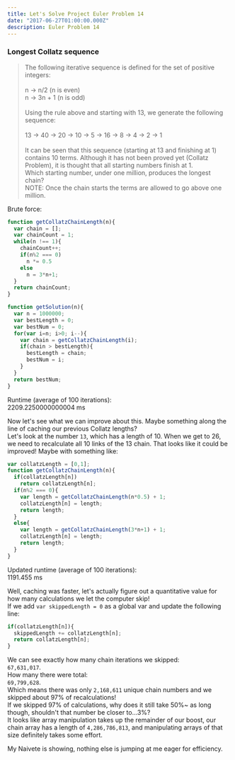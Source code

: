 ```yaml
---
title: Let's Solve Project Euler Problem 14
date: "2017-06-27T01:00:00.000Z"
description: Euler Problem 14
---
```


### Longest Collatz sequence
>The following iterative sequence is defined for the set of positive integers:<br/><br/>
n → n/2 (n is even)<br/>
n → 3n + 1 (n is odd)<br/><br/>
Using the rule above and starting with 13, we generate the following sequence:<br/><br/>
13 → 40 → 20 → 10 → 5 → 16 → 8 → 4 → 2 → 1<br/><br/>
It can be seen that this sequence (starting at 13 and finishing at 1) contains 10 terms. Although it has not been proved yet (Collatz Problem), it is thought that all starting numbers finish at 1.<br/>
Which starting number, under one million, produces the longest chain?<br/>
NOTE: Once the chain starts the terms are allowed to go above one million.

Brute force:

```javascript
function getCollatzChainLength(n){
  var chain = [];
  var chainCount = 1;
  while(n !== 1){
    chainCount++;
    if(n%2 === 0)
      n *= 0.5
    else
      n = 3*n+1;
  }
  return chainCount;
}

function getSolution(n){
  var n = 1000000;
  var bestLength = 0;
  var bestNum = 0;
  for(var i=n; i>0; i--){
    var chain = getCollatzChainLength(i);
    if(chain > bestLength){
      bestLength = chain;
      bestNum = i;
    }
  }
  return bestNum;
}
```

Runtime (average of 100 iterations):<br/>
2209.2250000000004 ms

Now let's see what we can improve about this. Maybe something along the line of caching our previous Collatz lengths?<br/>
Let's look at the number `13`, which has a length of 10. When we get to 26, we need to recalculate all 10 links of the 13 chain. That looks like it could be improved! Maybe with something like:

```javascript
var collatzLength = [0,1];
function getCollatzChainLength(n){
  if(collatzLength[n])
    return collatzLength[n];
  if(n%2 === 0){
    var length = getCollatzChainLength(n*0.5) + 1;
    collatzLength[n] = length;
    return length;
  }
  else{
    var length = getCollatzChainLength(3*n+1) + 1;
    collatzLength[n] = length;
    return length;
  }
}
```

Updated runtime (average of 100 iterations):<br/>
1191.455 ms

Well, caching was faster, let's actually figure out a quantitative value for how many calculations we let the computer skip!<br/>
If we add `var skippedLength = 0` as a global var and update the following line:

```javascript
if(collatzLength[n]){
  skippedLength += collatzLength[n];
  return collatzLength[n];  
}
```

We can see exactly how many chain iterations we skipped:<br/>`67,631,017`.<br/>How many there were total:<br/>`69,799,628`.<br/>Which means there was only `2,168,611` unique chain numbers and we skipped about 97% of recalculations!<br/>
If we skipped 97% of calculations, why does it still take 50%~ as long though, shouldn't that number be closer to...3%?<br/>
It looks like array manipulation takes up the remainder of our boost, our chain array has a length of `4,286,786,813`, and manipulating arrays of that size definitely takes some effort.

My Naivete is showing, nothing else is jumping at me eager for efficiency.
